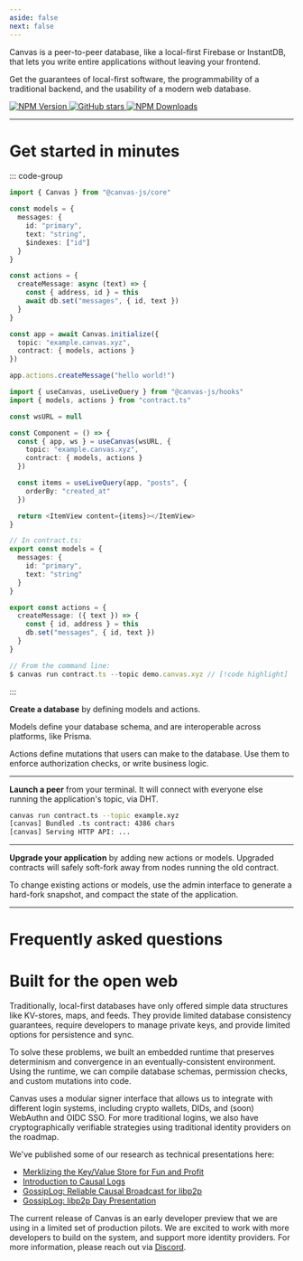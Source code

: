 ```yaml
---
aside: false
next: false
---
```


<div :class="$style.main">

<HeroRow tagline="Developer Preview" text="Build local-first, peer-to-peer applications" :image="{ light: '/graphic_jellyfish_dark.png', dark: '/graphic_jellyfish.png' }" />

<div :class="$style.mainInner">

Canvas is a peer-to-peer database, like a local-first Firebase or
InstantDB, that lets you write entire applications without leaving your frontend.

Get the guarantees of local-first software, the programmability
of a traditional backend, and the usability of a modern web database.

</div>

<FeatureTags :features="[
  {
    text: 'Runs on browser, desktop, or mobile',
    tooltip: 'Works in the browser, in Node.js, or in React Native',
    iconName: 'mobile'
  },
  {
    text: 'Cross-database persistence',
    tooltip: 'Uses SQLite, Postgres, or IndexedDB as the backing data store',
    iconName: 'database'
  },
  {
    text: 'Sync via libp2p',
    tooltip: 'Browser-to-server and server-to-server libp2p WebSockets',
    iconName: 'activity'
  },
  {
    text: 'Live queries',
    tooltip: 'React hooks for live-updating apps & database queries',
    iconName: 'compare'
  },
  {
    text: 'Custom logic',
    tooltip: 'Write custom mutators for auth rules or business logic',
    iconName: 'atom'
  },
  {
    text: 'Transactions',
    tooltip: 'Serializable database transactions that roll back on conflict',
    iconName: 'rewind'
  },
  {
    text: 'Database Editor',
    tooltip: 'Comes with a database management interface',
    iconName: 'apps',
  },
  {
    text: 'IPFS-based',
    tooltip: 'Built on IPFS standards (IPLD, DAG-CBOR) and Prolly-trees',
    iconName: '123'
  },
  {
    text: 'MIT Licensed',
    tooltip: 'Open source, fully self-hostable',
    iconName: 'crown',
  },
  {
    text: 'CRDTs',
    tooltip: 'Soon: Multiplayer editing using embedded CRDTs',
    iconName: 'guide',
    disabled: true,
  },
  {
    text: 'Private Data',
    tooltip: 'Soon: Native support for end-to-end encrypted data',
    iconName: 'lock',
    disabled: true
  },
  {
    text: 'Email Login',
    tooltip: 'Soon: Login optimized for usability and accessibility',
    iconName: 'lock',
    disabled: true
  },
]" />

</div>

<div :class="$style.partial">

<EmailForm />

</div>

<div :class="$style.badges">
<a href="https://github.com/canvasxyz/canvas" target="_blank">

![NPM Version](https://img.shields.io/npm/v/%40canvas-js%2Fcore)
![GitHub stars](https://img.shields.io/github/stars/canvasxyz/canvas?style=flat)
![NPM Downloads](https://img.shields.io/npm/dm/%40canvas-js%2Fcore)

</a>
</div>

---

<div :class="$style.sectionHeaderCol">

# Get started in minutes

</div>

<div :class="$style.flex">
  <div :class="$style.colRight">

::: code-group

```ts [Browser]
import { Canvas } from "@canvas-js/core"

const models = {
  messages: {
    id: "primary",
    text: "string",
    $indexes: ["id"]
  }
}

const actions = {
  createMessage: async (text) => {
    const { address, id } = this
    await db.set("messages", { id, text })
  }
}

const app = await Canvas.initialize({
  topic: "example.canvas.xyz",
  contract: { models, actions }
})

app.actions.createMessage("hello world!")
```

```ts [React hook]
import { useCanvas, useLiveQuery } from "@canvas-js/hooks"
import { models, actions } from "contract.ts"

const wsURL = null

const Component = () => {
  const { app, ws } = useCanvas(wsURL, {
    topic: "example.canvas.xyz",
    contract: { models, actions }
  })

  const items = useLiveQuery(app, "posts", {
    orderBy: "created_at"
  })

  return <ItemView content={items}></ItemView>
}
```

```ts [Command Line]
// In contract.ts:
export const models = {
  messages: {
    id: "primary",
    text: "string"
  }
}

export const actions = {
  createMessage: ({ text }) => {
    const { id, address } = this
    db.set("messages", { id, text })
  }
}

// From the command line:
$ canvas run contract.ts --topic demo.canvas.xyz // [!code highlight]
```

:::

<CodeGroupOpener /> <!-- needed for production build -->

  </div>
  <div :class="$style.colLeft">

**Create a database** by defining models and actions.

Models define your database schema, and are interoperable
across platforms, like Prisma.

Actions define mutations that users can make to the database. Use them to
enforce authorization checks, or write business logic.

---

**Launch a peer** from your terminal. It will connect with everyone
else running the application's topic, via DHT.

```sh
canvas run contract.ts --topic example.xyz
[canvas] Bundled .ts contract: 4386 chars
[canvas] Serving HTTP API: ...
```

---

**Upgrade your application** by adding new actions or models. Upgraded
contracts will safely soft-fork away from nodes running the old contract.

To change existing actions or models, use the admin interface to
generate a hard-fork snapshot, and compact the state of the application.

  </div>
</div>

---

<div :class="$style.end">

<div :class="$style.sectionHeader">

# Frequently asked questions

</div>

<FAQ :items="[
  {
    question: 'How does Canvas differ from other databases?',
    answer: 'Canvas uses libp2p for peer-to-peer synchronization. Nodes can connect directly to each other or through relay servers, ensuring your data stays in sync across devices even without a central server.\n This makes it possible to build local-first applications with more complex business logic, like database transactions that roll back on conflict.'
  },
  {
    question: 'Is Canvas ready for production?',
    answer: 'Canvas is currently in developer preview. We\'ve deployed it in small embedded applications with 100s of users, and larger server-side production deployments with 10k+ users and 300k+ rows.\n It\'s currently best for peer-to-peer applications, local-first applications, and decentralized applications where the user has a wallet. Improving the system to work well with traditional logins is one of our next priorities. \n We recommend joining our Discord to discuss your specific use case before using in production.'
  },
]" />

<div :class="$style.sectionHeader">

# Built for the open web

</div>

Traditionally, local-first databases have only offered simple data
structures like KV-stores, maps, and feeds. They provide limited
database consistency guarantees, require developers to manage private
keys, and provide limited options for persistence and sync.

To solve these problems, we built an embedded runtime that preserves
determinism and convergence in an eventually-consistent
environment. Using the runtime, we can compile database schemas,
permission checks, and custom mutations into code.

Canvas uses a modular signer interface that allows us to integrate with
different login systems, including crypto wallets, DIDs, and (soon)
WebAuthn and OIDC SSO. For more traditional logins, we also have
cryptographically verifiable strategies using traditional identity
providers on the roadmap.

We've published some of our research as technical presentations here:

- [Merklizing the Key/Value Store for Fun and Profit](https://joelgustafson.com/posts/2023-05-04/merklizing-the-key-value-store-for-fun-and-profit)
- [Introduction to Causal Logs](https://joelgustafson.com/posts/2024-09-30/introduction-to-causal-logs)
- [GossipLog: Reliable Causal Broadcast for libp2p](https://joelgustafson.com/posts/2024-09-30/gossiplog-reliable-causal-broadcast-for-libp2p)
- [GossipLog: libp2p Day Presentation](https://www.youtube.com/watch?v=X8nAdx1G-Cs)

The current release of Canvas is an early developer preview that we
are using in a limited set of production pilots. We are excited to
work with more developers to build on the system, and support more
identity providers. For more information, please reach out via
[Discord](https://discord.gg/EjczssxKpR).

</div>

<HomepageFooter />

<style module>
.main p[class="text"],
.main a[class="tagline"],
.sectionHeader h1,
.sectionHeaderCol h1 { font-family: "Space Grotesk"; }

.main, .partial { max-width: 630px; }
.mainInner { max-width: 630px; } /* make room for jellyfish */
@media (max-width: 960px) {
  .main, .partial { margin: 0 auto; }
  .mainInner { max-width: none; }
}

.sectionHeaderCol { margin: 2.5rem 0 0.7rem; }
.sectionHeader { margin: 2.5rem 0 1.3rem; }

.badges {
  margin: 0 auto;
}
.badges p {
  display: flex;
  flex-direction: row;
  transform: scale(1.04);
  transform-origin: left center;
  margin-bottom: 2rem;
  justify-content: center;
}
.badges p img { height: 140%; margin-right: 6px; }
@media (min-width: 960px) {
  .badges p { justify-content: left; }
}

.flex div[class*="vp-adaptive-theme"] { font-size: 98%; }
.colLeft div[class*="vp-adaptive-theme"] { font-size: 96%; }

.flex { display: flex; flex-direction: row-reverse; padding-bottom: 10px;}
.colLeft { width: 49%; padding-right: 33px; padding-top: 0px; }
.colLeft hr { margin: 1.75rem 0; }
.colRight { width: 51%; }
.colLeft div[class*="vp-adaptive-theme"] { margin: 1.33rem 0 1.32rem !important; }

@media (max-width: 640px) {
  .flex { display: block; padding-top: 1px; }
  .colLeft { width: 100%; padding-right: 0; }
  .colRight { width: 100%; }
}

.end {
  margin: 40px 0;
  max-width: 600px;
}
</style>
